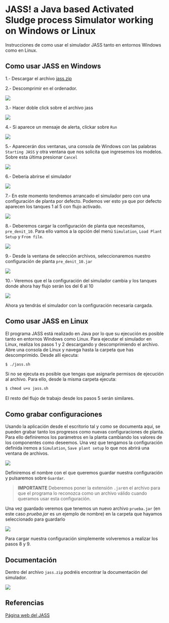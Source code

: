 # JASS! a Java based Activated Sludge process Simulator working on Windows or Linux

Instrucciones de como usar el simulador JASS tanto en entornos Windows como en Linux.

## Como usar JASS en Windows

1.- Descargar el archivo [jass.zip](./file/jass.zip)

2.- Descomprimir en el ordenador. 

![](./images/descomprimir.png)

3.- Hacer doble click sobre el archivo jass

![](./images/ejecutable.png)

4.- Si aparece un mensaje de alerta, clickar sobre `Run`

![](./images/mensaje.png)

5.- Aparecerán dos ventanas, una consola de Windows con las palabras `Starting JASS` y otra ventana que nos solicita que ingresemos los modelos. Sobre esta última presionar `Cancel` 

![](./images/modelos.png)

6.- Debería abrirse el simulador

![](./images/simulador.png)

7.- En este momento tendremos arrancado el simulador pero con una configuración de planta por defecto. Podemos ver esto ya que por defecto aparecen los tanques 1 al 5 con flujo activado.

![](./images/flujos15.png)

8.- Deberemos cargar la configuración de planta que necesitamos, `pre_denit_10`. Para ello vamos a la opción del menú `Simulation`, `Load Plant Setup` y `From file`.

![](./images/from_file.gif)

9.- Desde la ventana de selección archivos, seleccionaremos nuestro configuración de planta `pre_denit_10.jar`

![](./images/pre_denit_10.png)

10.- Veremos que el la configuración del simulador cambia y los tanques donde ahora hay flujo serán los del 6 al 10

![](./images/flujos_610.png)

Ahora ya tendrás el simulador con la configuración necesaria cargada.

## Como usar JASS en Linux

El programa JASS está realizado en Java por lo que su ejecución es posible tanto en entornos Windows como Linux. Para ejecutar el simulador en Linux, realiza los pasos 1 y 2 descargando y descomprimiendo el archivo. Abre una consola de Linux y navega hasta la carpeta que has descomprimido. Desde allí ejecuta:

```bash
$ ./jass.sh
```

Si no se ejecuta es posible que tengas que asignarle permisos de ejecución al archivo. Para ello, desde la misma carpeta ejecuta:

```bash
$ chmod u+x jass.sh
```

El resto del flujo de trabajo desde los pasos 5 serán similares.

## Como grabar configuraciones

Usando la aplicación desde el escritorio tal y como se documenta aquí, se pueden grabar tanto los progresos como nuevas configuraciones de planta. Para ello definiremos los parámetros en la planta cambiando los valores de los componentes como deseemos. Una vez que tengamos la configuración definida iremos a `Simulation`, `Save plant setup` lo que nos abrirá una ventana de archivos. 

![](./images/guardar.gif)

Definiremos el nombre con el que queremos guardar nuestra configuración y pulsaremos sobre `Guardar`. 

> **IMPORTANTE** Deberemos poner la extensión `.jar`en el archivo para que el programa lo reconozca como un archivo válido cuando queramos usar esta configuración.

Una vez guardado veremos que tenemos un nuevo archivo `prueba.jar` (en este caso *prueba.jar* es un ejemplo de nombre) en la carpeta que hayamos seleccionado para guardarlo

![](./images/guardado.png)

Para cargar nuestra configuración simplemente volveremos a realizar los pasos 8 y 9.

## Documentación

Dentro del archivo `jass.zip` podréis encontrar la documentación del simulador.

![](./images/documentacion.png)

## Referencias

[Página web del JASS](http://www.it.uu.se/research/project/jass/)
